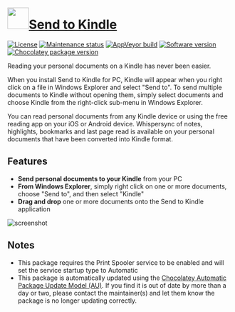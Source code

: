 # [<img src="https://cdn.jsdelivr.net/gh/dgalbraith/chocolatey-packages@a306a1daa4f210fa0a5421f2a3c996804629256a/icons/sendtokindle.png" width="48" height="48" />Send to Kindle](https://chocolatey.org/packages/sendtokindle)

[![License](https://img.shields.io/badge/License-Proprietary-grey.svg)](https://www.amazon.com/gp/help/customer/display.html/?nodeId=GLSBYFE9MGKKQXXM)
[![Maintenance status](https://img.shields.io/badge/maintained%3F-yes-green.svg)](https://github.com/dgalbraith/chocolatey-packages/graphs/commit-activity)
[![AppVeyor build](https://img.shields.io/appveyor/ci/dgalbraith/chocolatey-packages)](https://ci.appveyor.com/project/dgalbraith/chocolatey-packages)
[![Software version](https://img.shields.io/badge/version-v1.1.1.254-blue)](http://www.amazon.com/gp/sendtokindle/pc)
[![Chocolatey package version](https://img.shields.io/chocolatey/v/sendtokindle?label=Chocolatey)](https://chocolatey.org/packages/sendtokindle)

Reading your personal documents on a Kindle has never been easier.

When you install Send to Kindle for PC, Kindle will appear when you right click on a file in Windows Explorer and select "Send to". To send multiple documents to Kindle
without opening them, simply select documents and choose Kindle from the right-click sub-menu in Windows Explorer.

You can read personal documents from any Kindle device or using the free reading app on your iOS or Android device. Whispersync of notes, highlights, bookmarks and last
page read is available on your personal documents that have been converted into Kindle format.

## Features

* **Send personal documents to your Kindle** from your PC
* **From Windows Explorer**, simply right click on one or more documents, choose "Send to", and then select "Kindle"
* **Drag and drop** one or more documents onto the Send to Kindle application

![screenshot](https://cdn.jsdelivr.net/gh/dgalbraith/chocolatey-packages@a306a1daa4f210fa0a5421f2a3c996804629256a/automatic/sendtokindle/screenshot.png)

## Notes

* This package requires the Print Spooler service to be enabled and will set the service startup type to Automatic
* This package is automatically updated using the [Chocolatey Automatic Package Update Model (AU)](https://github.com/majkinetor/au/blob/master/README.md).
  If you find it is out of date by more than a day or two, please contact the maintainer(s) and let them know the package is no longer updating correctly.
